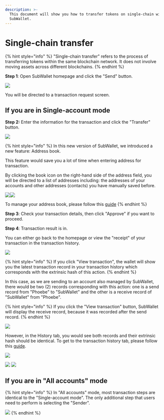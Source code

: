 ```yaml
---
description: >-
  This document will show you how to transfer tokens on single-chain with
  SubWallet.
---
```


# Single-chain transfer

{% hint style="info" %}
"Single-chain transfer" refers to the process of transferring tokens within the same blockchain network. It does not involve moving assets across different blockchains.
{% endhint %}

**Step 1**: Open SubWallet homepage and click the "Send" button.

![](<../../../.gitbook/assets/image (116) (1).png>)

You will be directed to a transaction request screen.

## **If you are in Single-account mode**

**Step 2:** Enter the information for the transaction and click the "Transfer" button.&#x20;

![](<../../../.gitbook/assets/image (117) (1).png>)

{% hint style="info" %}
In this new version of SubWallet, we introduced a new feature: Address book.&#x20;

This feature would save you a lot of time when entering address for transaction.&#x20;

By clicking the book icon on the right-hand side of the address field, you will be directed to a list of addresses including: the addresses of your accounts and other addresses (contacts) you have manually saved before.

![](<../../../.gitbook/assets/image (55) (1) (1) (1).png>)![](<../../../.gitbook/assets/image (118) (1).png>)

To manage your address book, please follow this [guide](../../manage-address-book.md)
{% endhint %}



**Step 3**: Check your transaction details, then click "Approve" if you want to proceed.&#x20;



**Step 4**: Transaction result is in.

You can either go back to the homepage or view the "receipt" of your transaction in the transaction history.&#x20;

![](<../../../.gitbook/assets/image (8) (2).png>)

{% hint style="info" %}
If you click "View transaction", the wallet will show you the latest transaction record in your transaction history which corresponds with the extrinsic hash of this action.&#x20;
{% endhint %}

In this case, as we are sending to an account also managed by SubWallet, there would be two (2) records corresponding with this action: one is a send record from "Phoebe" to "SubWallet" and the other is a receive record of "SubWallet" from "Phoebe".&#x20;

{% hint style="info" %}
If you click the "View transaction" button, SubWallet will display the receive record, because it was recorded after the send record.&#x20;
{% endhint %}

![](<../../../.gitbook/assets/image (58) (1) (1) (1).png>)

However, in the History tab, you would see both records and their extrinsic hash should be identical. To get to the transaction history tab, please follow this [guide](../../view-transaction-history.md).

![](<../../../.gitbook/assets/image (59) (1) (1) (1).png>)

![](<../../../.gitbook/assets/image (60) (1) (1) (1).png>) ![](<../../../.gitbook/assets/image (119) (1).png>)

## **If you are in "All accounts" mode**

{% hint style="info" %}
In "All accounts" mode, most transaction steps are identical to the "Single-account mode". The only additional step that users need to perform is selecting the "Sender".

![](<../../../.gitbook/assets/image (21) (1) (1) (1).png>)
{% endhint %}
